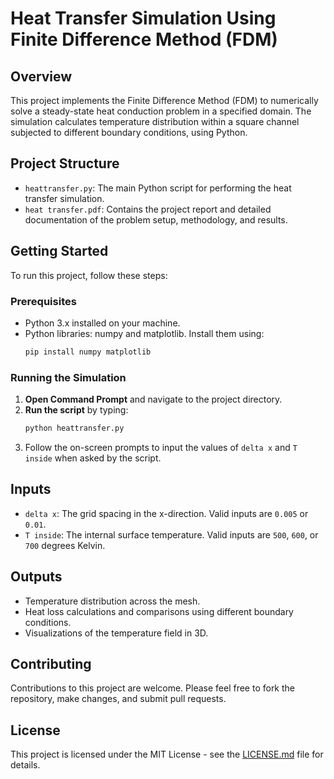 
# Heat Transfer Simulation Using Finite Difference Method (FDM)

## Overview
This project implements the Finite Difference Method (FDM) to numerically solve a steady-state heat conduction problem in a specified domain. The simulation calculates temperature distribution within a square channel subjected to different boundary conditions, using Python.

## Project Structure
- `heattransfer.py`: The main Python script for performing the heat transfer simulation.
- `heat transfer.pdf`: Contains the project report and detailed documentation of the problem setup, methodology, and results.

## Getting Started
To run this project, follow these steps:

### Prerequisites
- Python 3.x installed on your machine.
- Python libraries: numpy and matplotlib. Install them using:
  ```bash
  pip install numpy matplotlib
  ```

### Running the Simulation
1. **Open Command Prompt** and navigate to the project directory.
2. **Run the script** by typing:
   ```bash
   python heattransfer.py
   ```
3. Follow the on-screen prompts to input the values of `delta x` and `T inside` when asked by the script.

## Inputs
- `delta x`: The grid spacing in the x-direction. Valid inputs are `0.005` or `0.01`.
- `T inside`: The internal surface temperature. Valid inputs are `500`, `600`, or `700` degrees Kelvin.

## Outputs
- Temperature distribution across the mesh.
- Heat loss calculations and comparisons using different boundary conditions.
- Visualizations of the temperature field in 3D.

## Contributing
Contributions to this project are welcome. Please feel free to fork the repository, make changes, and submit pull requests.

## License
This project is licensed under the MIT License - see the [LICENSE.md](LICENSE) file for details.

